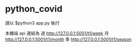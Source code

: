 # python_covid

請以 $python3 app.py 執行

本機端 api 連結為
週
http://127.0.0.1:5001/t1/week
月
http://127.0.0.1:5001/t1/month
季
http://127.0.0.1:5001/t1/season
